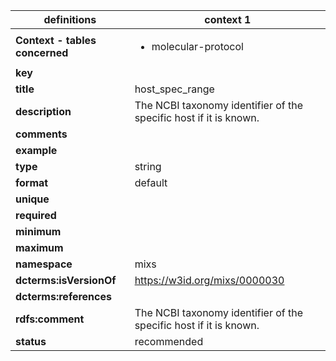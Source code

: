 

| definitions | context 1 |
|-|-|
| **Context - tables concerned** | <ul><li>molecular-protocol</li></ul> |
| **key** |  |
| **title** | host_spec_range |
| **description** | The NCBI taxonomy identifier of the specific host if it is known. |
| **comments** |  |
| **example** |  |
| **type** | string |
| **format** | default |
| **unique** |  |
| **required** |  |
| **minimum** |  |
| **maximum** |  |
| **namespace** | mixs |
| **dcterms:isVersionOf** | https://w3id.org/mixs/0000030 |
| **dcterms:references** |  |
| **rdfs:comment** | The NCBI taxonomy identifier of the specific host if it is known. |
| **status** | recommended |
